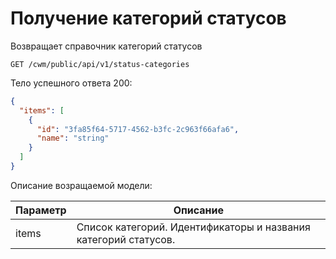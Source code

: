 # Получение категорий статусов

Возвращает справочник категорий статусов

`GET /cwm/public/api/v1/status-categories`

Тело успешного ответа 200:

```json
{
  "items": [
    {
      "id": "3fa85f64-5717-4562-b3fc-2c963f66afa6",
      "name": "string"
    }
  ]
}
```

Описание возращаемой модели:

| Параметр | Описание                                                        |
| -------- | --------------------------------------------------------------- |
| items    | Список категорий. Идентификаторы и названия категорий статусов. |
